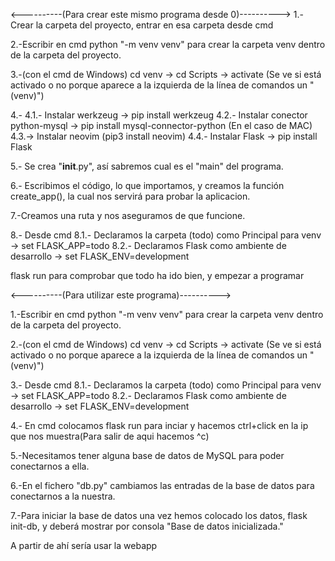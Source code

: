 <----------(Para crear este mismo programa desde 0)---------->
1.- Crear la carpeta del proyecto, entrar en esa carpeta desde cmd

2.-Escribir en cmd python "-m venv venv" para crear la carpeta venv dentro de la carpeta del proyecto.

3.-(con el cmd de Windows)  cd  venv -> cd Scripts -> activate
(Se ve si está activado o no porque aparece a la izquierda de la línea de comandos un "(venv)")

4.-
	4.1.- Instalar werkzeug -> pip install werkzeug
	4.2.- Instalar conector python-mysql -> pip install mysql-connector-python
	(En el caso de MAC) 4.3.-> Instalar neovim (pip3 install neovim)
	4.4.- Instalar Flask -> pip install Flask

5.- Se crea "__init__.py", así sabremos cual es el "main" del programa.

6.- Escribimos el código, lo que importamos, y creamos la función create_app(), la cual nos servirá para probar la aplicacion.

7.-Creamos una ruta y nos aseguramos de que funcione.

8.- Desde cmd
	8.1.- Declaramos la carpeta (todo) como Principal para venv -> set FLASK_APP=todo
	8.2.- Declaramos Flask como ambiente de desarrollo -> set FLASK_ENV=development

flask run para comprobar que todo ha ido bien, y empezar a programar



<----------(Para utilizar este programa)---------->

1.-Escribir en cmd python "-m venv venv" para crear la carpeta venv dentro de la carpeta del proyecto.

2.-(con el cmd de Windows)  cd  venv -> cd Scripts -> activate
(Se ve si está activado o no porque aparece a la izquierda de la línea de comandos un "(venv)")

3.- Desde cmd
	8.1.- Declaramos la carpeta (todo) como Principal para venv -> set FLASK_APP=todo
	8.2.- Declaramos Flask como ambiente de desarrollo -> set FLASK_ENV=development

4.- En cmd colocamos flask run para inciar y hacemos ctrl+click en la ip que nos muestra(Para salir de aqui hacemos ^c)

5.-Necesitamos tener alguna base de datos de MySQL para poder conectarnos a ella.

6.-En el fichero "db.py" cambiamos las entradas de la base de datos para conectarnos a la nuestra.

7.-Para iniciar la base de datos una vez hemos colocado los datos, flask init-db, y deberá mostrar por consola "Base de datos inicializada."

A partir de ahí sería usar la webapp